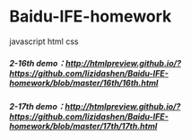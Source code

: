 # Baidu-IFE-homework
javascript  html  css


##### 2-16th demo：http://htmlpreview.github.io/?https://github.com/lizidashen/Baidu-IFE-homework/blob/master/16th/16th.html
##### 2-17th demo：http://htmlpreview.github.io/?https://github.com/lizidashen/Baidu-IFE-homework/blob/master/17th/17th.html
